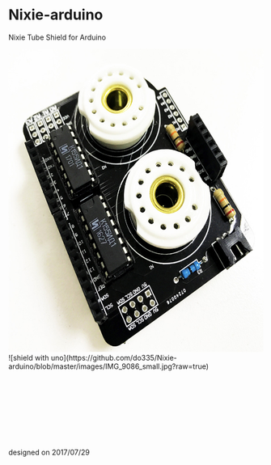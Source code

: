 # Nixie-arduino
Nixie Tube Shield for Arduino

<img width="600" height="600" src="https://github.com/do335/Nixie-arduino/blob/master/images/IMG_9085_small.jpg?raw=true"/>
![shield with uno](https://github.com/do335/Nixie-arduino/blob/master/images/IMG_9086_small.jpg?raw=true)









<br>
<br>
<br>
<br>
<br>
<br>
<br>
<br>
<br>
<br>designed on 2017/07/29
